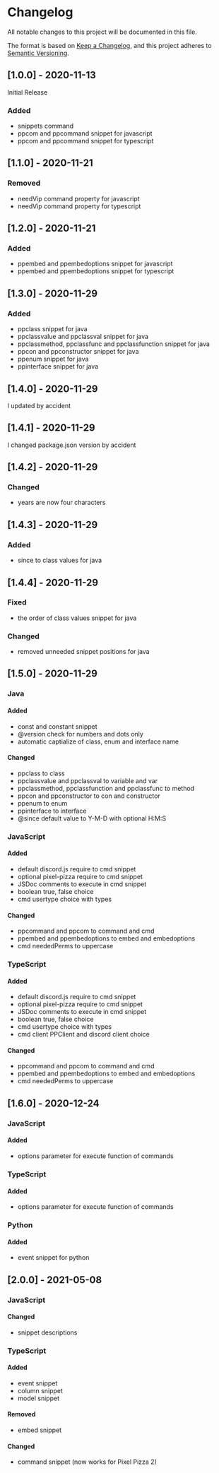 # Changelog
All notable changes to this project will be documented in this file.

The format is based on [Keep a Changelog](https://keepachangelog.com/en/1.0.0/),
and this project adheres to [Semantic Versioning](https://semver.org/spec/v2.0.0.html).

## [1.0.0] - 2020-11-13
Initial Release

### Added
- snippets command
- ppcom and ppcommand snippet for javascript
- ppcom and ppcommand snippet for typescript

## [1.1.0] - 2020-11-21
### Removed
- needVip command property for javascript
- needVip command property for typescript

## [1.2.0] - 2020-11-21
### Added
- ppembed and ppembedoptions snippet for javascript
- ppembed and ppembedoptions snippet for typescript

## [1.3.0] - 2020-11-29
### Added
- ppclass snippet for java
- ppclassvalue and ppclassval snippet for java
- ppclassmethod, ppclassfunc and ppclassfunction snippet for java
- ppcon and ppconstructor snippet for java
- ppenum snippet for java
- ppinterface snippet for java

## [1.4.0] - 2020-11-29
I updated by accident

## [1.4.1] - 2020-11-29
I changed package.json version by accident

## [1.4.2] - 2020-11-29
### Changed
- years are now four characters

## [1.4.3] - 2020-11-29
### Added
- since to class values for java

## [1.4.4] - 2020-11-29
### Fixed
- the order of class values snippet for java

### Changed
- removed unneeded snippet positions for java

## [1.5.0] - 2020-11-29
### Java
#### Added
- const and constant snippet
- @version check for numbers and dots only
- automatic captialize of class, enum and interface name

#### Changed
- ppclass to class
- ppclassvalue and ppclassval to variable and var
- ppclassmethod, ppclassfunction and ppclassfunc to method
- ppcon and ppconstructor to con and constructor
- ppenum to enum
- ppinterface to interface
- @since default value to Y-M-D with optional H:M:S

### JavaScript
#### Added
- default discord.js require to cmd snippet
- optional pixel-pizza require to cmd snippet
- JSDoc comments to execute in cmd snippet
- boolean true, false choice
- cmd usertype choice with types

#### Changed
- ppcommand and ppcom to command and cmd
- ppembed and ppembedoptions to embed and embedoptions
- cmd neededPerms to uppercase

### TypeScript
#### Added
- default discord.js require to cmd snippet
- optional pixel-pizza require to cmd snippet
- JSDoc comments to execute in cmd snippet
- boolean true, false choice
- cmd usertype choice with types
- cmd client PPClient and discord client choice

#### Changed
- ppcommand and ppcom to command and cmd
- ppembed and ppembedoptions to embed and embedoptions
- cmd neededPerms to uppercase

## [1.6.0] - 2020-12-24
### JavaScript
#### Added
- options parameter for execute function of commands

### TypeScript
#### Added
- options parameter for execute function of commands

### Python
#### Added
- event snippet for python

## [2.0.0] - 2021-05-08
### JavaScript
#### Changed
- snippet descriptions

### TypeScript
#### Added
- event snippet
- column snippet
- model snippet

#### Removed
- embed snippet

#### Changed
- command snippet (now works for Pixel Pizza 2)